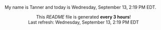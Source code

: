 My name is Tanner and today is Wednesday, September 13, 2:19 PM EDT.

<p align="center">This <i>README</i> file is generated <b>every 3 hours</b>!</br>Last refresh: Wednesday, September 13, 2:19 PM EDT<br /></p>
